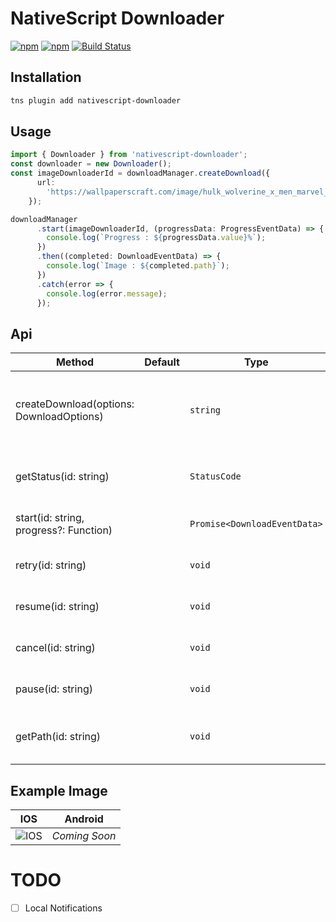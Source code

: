 # NativeScript Downloader

[![npm](https://img.shields.io/npm/v/nativescript-downloader.svg)](https://www.npmjs.com/package/nativescript-downloader)
[![npm](https://img.shields.io/npm/dt/nativescript-downloader.svg?label=npm%20downloads)](https://www.npmjs.com/package/nativescript-downloader)
[![Build Status](https://travis-ci.org//triniwiz/nativescript-downlaoder.svg?branch=master)](https://travis-ci.org/triniwiz/nativescript-downloader)

## Installation

```bash
tns plugin add nativescript-downloader
```

## Usage

```ts
import { Downloader } from 'nativescript-downloader';
const downloader = new Downloader();
const imageDownloaderId = downloadManager.createDownload({
      url:
        'https://wallpaperscraft.com/image/hulk_wolverine_x_men_marvel_comics_art_99032_3840x2400.jpg'
    });

downloadManager
      .start(imageDownloaderId, (progressData: ProgressEventData) => {
        console.log(`Progress : ${progressData.value}%`);
      })
      .then((completed: DownloadEventData) => {
        console.log(`Image : ${completed.path}`);
      })
      .catch(error => {
        console.log(error.message);
      });

```

## Api

| Method             | Default | Type    | Description                                                 |
| ------------------ | ------- | ------- | ----------------------------------------------------------- |
| createDownload(options: DownloadOptions)|   | `string`    | Creates a download task it returns the id of the task|
| getStatus(id: string)            |         | `StatusCode`    | Gets the status of a download task.            |
| start(id: string, progress?: Function) | | `Promise<DownloadEventData>`    | Starts a download task.|
| retry(id: string)          |         | `void`    | Retries a download task. |
| resume(id: string)       |   | `void` | Resumes a download task. |
| cancel(id: string) |         | `void`    | Cancels a download task. |
| pause(id: string) |         | `void`    | Pauses a download task. |
| getPath(id: string) |         | `void`    | Return the path of a download task. |
## Example Image

| IOS                                     | Android                                     |
| --------------------------------------- | ------------------------------------------- |
| ![IOS](https://i.imgur.com/WQqhhXF.gif) | *Coming Soon* |

# TODO

* [ ] Local Notifications
